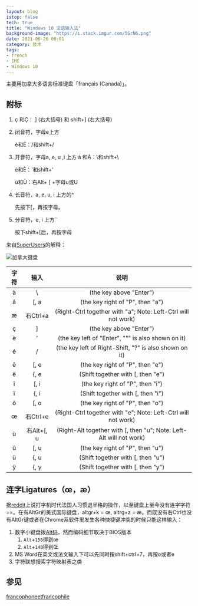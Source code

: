 ```yaml
---
layout: blog
istop: false
tech: true
title: "Windows 10 法语输入法"
background-image: "https://i.stack.imgur.com/5SrN6.png"
date: 2021-06-26 00:01
category: 技术
tags:
- french
- IME
- Windows 10
---
```


主要用加拿大多语言标准键盘「français (Canada)」。

## 附标


1. ç 和Ç： ] (右大括号) 和 shift+] (右大括号)

2. 闭音符，字母e上方
   
    é和É：/和shift+/
    
3. 开音符，字母a, e, u ,i 上方
     à 和À：\和shift+\ 

     è和È：'和shift+'

     ù和Ù：右Alt+ [ +字母u或U

4. 长音符，a, e, u, i 上方的^
   
     先按下[，再按字母。
     
5. 分音符，e, i 上方¨

     按下shift+[后，再按字母

来自[SuperUsers](https://superuser.com/questions/743920/how-to-type-french-specific-characters-on-a-standard-us-keyboard-on-windows-usin)的解释：

![加拿大键盘](https://i.stack.imgur.com/5SrN6.png)

| 字符 |    输入    |                             说明                             |
| :--: | :--------: | :----------------------------------------------------------: |
|  à   |     \      |                   (the key above "Enter")                    |
|  â   |    [, a    |               (the key right of "P", then "a")               |
|  æ   |  右Ctrl+a  | (Right-Ctrl together with "a"; Note: Left-Ctrl will not work) |
|  ç   |     ]      |                   (the key above "Enter")                    |
|  è   |     '      |      (the key left of "Enter", """ is also shown on it)      |
|  é   |     /      |    (the key left of Right-Shift, "?" is also shown on it)    |
|  ê   |    [, e    |               (the key right of "P", then "e")               |
|  ë   |    {, e    |              (Shift together with [, then "e")               |
|  î   |    [, i    |               (the key right of "P", then "i")               |
|  ï   |    {, i    |              (Shift together with [, then "i")               |
|  ô   |    [, o    |               (the key right of "P", then "o")               |
|  œ   |  右Ctrl+e  | (Right-Ctrl together with "e"; Note: Left-Ctrl will not work) |
|  ù   | 右Alt+[, u | (Right-Alt together with [, then "u"; Note: Left-Alt will not work) |
|  û   |    [, u    |               (the key right of "P", then "u")               |
|  ü   |    {, u    |              (Shift together with [, then "u")               |
|  ÿ   |    {, y    |              (Shift together with [, then "y")               |

## 连字Ligatures（œ，æ）

据[reddit](https://www.reddit.com/r/French/comments/326lp5/the_characters_%C5%93_and_%C3%A6_in_keyboards/)上说打字机时代法国人习惯退半格的操作，以至键盘上至今没有连字字符==。在有AltGr的美式国际键盘，altgr+k = œ, altrg+z = æ。而既没有右Ctrl也没有AltGr键或者在Chrome系软件里发生各种快捷键冲突的时候只能这样输入：

1. 数字小键盘拨[Alt码](https://www.alt-codes.net/)，然而编码细节取决于BIOS版本
	  1. `Alt`+`156`得到œ
	  2. `Alt`+`140`得到Œ
2. MS Word在英文或法文输入下可以先同时按shift+ctrl+7，再按o或者e
3. 字符联想搜索字符映射表之类

## 参见

[francophoneetfrancophile](https://francophoneetfrancophile.wordpress.com/2011/08/01/%E5%9C%8B%E9%9A%9B%E9%8D%B5%E7%9B%A4%E6%B3%95%E6%96%87%E8%BC%B8%E5%85%A5%E6%B3%95/)
